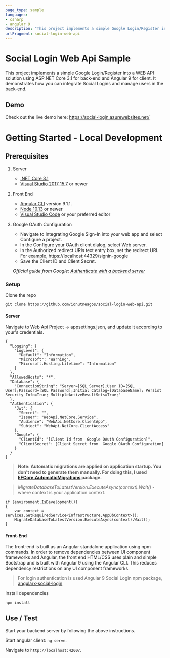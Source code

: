 ```yaml
---
page_type: sample
languages:
- csharp
- angular 9
description: "This project implements a simple Google Login/Register into a WEB API solution using ASP.NET Core 3.1 for back-end and Angular 9 for client."
urlFragment: social-login-web-api
---
```


# Social Login Web Api Sample

This project implements a simple Google Login/Register into a WEB API solution using ASP.NET Core 3.1 for back-end and Angular 9 for client. It demonstrates how you can integrate Social Logins and manage users in the back-end. 

## Demo
Check out the live demo here: https://social-login.azurewebsites.net/

# Getting Started - Local Development

## Prerequisites

1. Server
   * [.NET Core 3.1](https://dotnet.microsoft.com/download) 
   * [Visual Studio 2017 15.7](https://docs.microsoft.com/en-us/visualstudio/install/update-visual-studio) or newer
2. Front End
   * [Angular CLI](https://github.com/angular/angular-cli) version 9.1.1.
   * [Node 10.13](https://nodejs.org/en/download/) or newer
   * [Visual Studio Code](https://code.visualstudio.com/) or your preferred editor
3. Google OAuth Configuration 
   * Navigate to Integrating Google Sign-In into your web app and select Configure a project.
   * In the Configure your OAuth client dialog, select Web server.
   * In the Authorized redirect URIs text entry box, set the redirect URI. For example, https://localhost:44329/signin-google
   * Save the Client ID and Client Secret.

   _Official guide from Google: [Authenticate with a backend server](https://developers.google.com/identity/sign-in/web/backend-auth)_

### Setup

Clone the repo
```
git clone https://github.com/ionutneagos/social-login-web-api.git
```

#### Server
Navigate to Web Api Project -> appsettings.json, and update it according to your's credentials.
```
{
  "Logging": {
    "LogLevel": {
      "Default": "Information",
      "Microsoft": "Warning",
      "Microsoft.Hosting.Lifetime": "Information"
    }
  },
  "AllowedHosts": "*",
  "Database": {
    "ConnectionString": "Server=[SQL Server];User ID=[SQL User];Password=[SQL Password];Initial Catalog=[DatabaseName]; Persist Security Info=True; MultipleActiveResultSets=True;"
  },
  "Authentication": {
    "Jwt": {
      "Secret": "",
      "Issuer": "WebApi.NetCore.Service",
      "Audience": "WebApi.NetCore.ClientApp",
      "Subject": "WebApi.NetCore.ClientAccess"
    },
    "Google": {
      "ClientId": "[Client Id from  Google OAuth Configuration]",
      "ClientSecret": [Client Secret from  Google OAuth Configuration]
    }
  }
}
```

>**Note: Automatic migrations are applied on application startup. You don't need to generate them manually. For doing this, I used [EFCore.AutomaticMigrations](https://www.nuget.org/packages/EFCore.AutomaticMigrations/) package.**

> *MigrateDatabaseToLatestVersion.ExecuteAsync(context).Wait()* - where context is your application context.
```
if (environment.IsDevelopment())
{
    var context = services.GetRequiredService<Infrastructure.AppDbContext>();
    MigrateDatabaseToLatestVersion.ExecuteAsync(context).Wait();
}
```
#### Front-End
The front-end is built as an Angular standalone application using npm commands. In order to remove dependencies between UI component frameworks and Angular, the front end HTML/CSS uses plain and simple Bootstrap and is built with Angular 9 using the Angular CLI. This reduces dependency restrictions on any UI component frameworks.

>For login authentication is used Angular 9 Social Login npm package, [angularx-social-login](https://www.npmjs.com/package/angularx-social-login)

Install dependencies
```
npm install
```
## Use / Test

Start your backend server by following the above instructions.

Start angular client: `ng serve`. 

Navigate to `http://localhost:4200/`.
